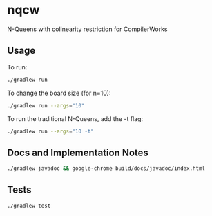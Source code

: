 # nqcw
N-Queens with colinearity restriction for CompilerWorks


## Usage
To run:
```bash
./gradlew run
```

To change the board size (for n=10):
```bash
./gradlew run --args="10"
```

To run the traditional N-Queens, add the -t flag:
```bash
./gradlew run --args="10 -t"
```


## Docs and Implementation Notes
```bash
./gradlew javadoc && google-chrome build/docs/javadoc/index.html
```

## Tests
```bash
./gradlew test
```
